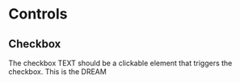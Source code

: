 
# Controls

## Checkbox

The checkbox TEXT should be a clickable element that triggers the checkbox.
This is the DREAM
